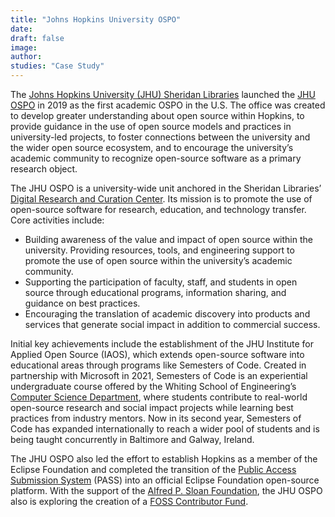 ```yaml
---
title: "Johns Hopkins University OSPO"
date: 
draft: false
image: 
author: 
studies: "Case Study"
---
```


The [Johns Hopkins University (JHU) Sheridan Libraries](https://www.library.jhu.edu/) launched the [JHU OSPO](https://drcc.library.jhu.edu/open-source-programs-office/) in 2019 as the first academic OSPO in the U.S. The office was created to develop greater understanding about open source within Hopkins, to provide guidance in the use of open source models and practices in university-led projects, to foster connections between the university and the wider open source ecosystem, and to encourage the university’s academic community to recognize open-source software as a primary research object.

The JHU OSPO is a university-wide unit anchored in the Sheridan Libraries’ [Digital Research and Curation Center](https://drcc.library.jhu.edu/). Its mission is to promote the use of open-source software for research, education, and technology transfer. Core activities include:

- Building awareness of the value and impact of open source within the university.
Providing resources, tools, and engineering support to promote the use of open source within the university’s academic community.
- Supporting the participation of faculty, staff, and students in open source through educational programs, information sharing, and guidance on best practices.
- Encouraging the translation of academic discovery into products and services that generate social impact in addition to commercial success.

Initial key achievements include the establishment of the JHU Institute for Applied Open Source (IAOS), which extends open-source software into educational areas through programs like Semesters of Code. Created in partnership with Microsoft in 2021, Semesters of Code is an experiential undergraduate course offered by the Whiting School of Engineering’s [Computer Science Department](https://www.cs.jhu.edu/), where students contribute to real-world open-source research and social impact projects while learning best practices from industry mentors. Now in its second year, Semesters of Code has expanded internationally to reach a wider pool of students and is being taught concurrently in Baltimore and Galway, Ireland.

The JHU OSPO also led the effort to establish Hopkins as a member of the Eclipse Foundation and completed the transition of the [Public Access Submission System](https://projects.eclipse.org/projects/technology.pass) (PASS) into an official Eclipse Foundation open-source platform. With the support of the [Alfred P. Sloan Foundation](https://sloan.org/), the JHU OSPO also is exploring the creation of a [FOSS Contributor Fund](https://engineering.indeedblog.com/blog/2019/11/foss-fund-adopters/).